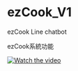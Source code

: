 # ezCook_V1
ezCook Line chatbot 

ezCook系統功能

[![Watch the video](http://i3.ytimg.com/vi/khIWf5KzBJE/hqdefault.jpg)](https://www.youtube.com/embed/khIWf5KzBJE)

